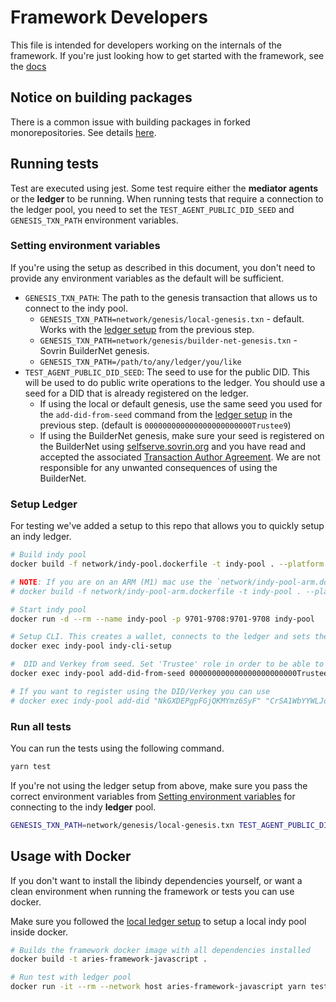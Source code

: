 # Framework Developers

This file is intended for developers working on the internals of the framework. If you're just looking how to get started with the framework, see the [docs](./docs)

## Notice on building packages

There is a common issue with building packages in forked monorepositories. See details [here](https://github.com/sicpa-dlab/cbdc-projects/blob/main/docs/devs/forked-monorepo-build.md).

## Running tests

Test are executed using jest. Some test require either the **mediator agents** or the **ledger** to be running. When running tests that require a connection to the ledger pool, you need to set the `TEST_AGENT_PUBLIC_DID_SEED` and `GENESIS_TXN_PATH` environment variables.

### Setting environment variables

If you're using the setup as described in this document, you don't need to provide any environment variables as the default will be sufficient.

- `GENESIS_TXN_PATH`: The path to the genesis transaction that allows us to connect to the indy pool.
  - `GENESIS_TXN_PATH=network/genesis/local-genesis.txn` - default. Works with the [ledger setup](#setup-ledger) from the previous step.
  - `GENESIS_TXN_PATH=network/genesis/builder-net-genesis.txn` - Sovrin BuilderNet genesis.
  - `GENESIS_TXN_PATH=/path/to/any/ledger/you/like`
- `TEST_AGENT_PUBLIC_DID_SEED`: The seed to use for the public DID. This will be used to do public write operations to the ledger. You should use a seed for a DID that is already registered on the ledger.
  - If using the local or default genesis, use the same seed you used for the `add-did-from-seed` command from the [ledger setup](#setup-ledger) in the previous step. (default is `000000000000000000000000Trustee9`)
  - If using the BuilderNet genesis, make sure your seed is registered on the BuilderNet using [selfserve.sovrin.org](https://selfserve.sovrin.org/) and you have read and accepted the associated [Transaction Author Agreement](https://github.com/sovrin-foundation/sovrin/blob/master/TAA/TAA.md). We are not responsible for any unwanted consequences of using the BuilderNet.

### Setup Ledger

For testing we've added a setup to this repo that allows you to quickly setup an indy ledger.

```sh
# Build indy pool
docker build -f network/indy-pool.dockerfile -t indy-pool . --platform linux/amd64

# NOTE: If you are on an ARM (M1) mac use the `network/indy-pool-arm.dockerfile` instead
# docker build -f network/indy-pool-arm.dockerfile -t indy-pool . --platform linux/arm64/v8

# Start indy pool
docker run -d --rm --name indy-pool -p 9701-9708:9701-9708 indy-pool

# Setup CLI. This creates a wallet, connects to the ledger and sets the Transaction Author Agreement
docker exec indy-pool indy-cli-setup

#  DID and Verkey from seed. Set 'Trustee' role in order to be able to register public DIDs
docker exec indy-pool add-did-from-seed 000000000000000000000000Trustee9 TRUSTEE

# If you want to register using the DID/Verkey you can use
# docker exec indy-pool add-did "NkGXDEPgpFGjQKMYmz6SyF" "CrSA1WbYYWLJoHm16Xw1VEeWxFvXtWjtsfEzMsjB5vDT"
```

### Run all tests

You can run the tests using the following command.

```sh
yarn test
```

If you're not using the ledger setup from above, make sure you pass the correct environment variables from [Setting environment variables](#setting-environment-variables) for connecting to the indy **ledger** pool.

```sh
GENESIS_TXN_PATH=network/genesis/local-genesis.txn TEST_AGENT_PUBLIC_DID_SEED=000000000000000000000000Trustee9 yarn test
```

## Usage with Docker

If you don't want to install the libindy dependencies yourself, or want a clean environment when running the framework or tests you can use docker.

Make sure you followed the [local ledger setup](#setup-ledger) to setup a local indy pool inside docker.

```sh
# Builds the framework docker image with all dependencies installed
docker build -t aries-framework-javascript .

# Run test with ledger pool
docker run -it --rm --network host aries-framework-javascript yarn test
```
